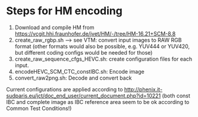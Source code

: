 # Steps for HM encoding

1. Download and compile HM from https://vcgit.hhi.fraunhofer.de/jvet/HM/-/tree/HM-16.21+SCM-8.8
2. create_raw_rgbp.sh --> see VTM: convert input images to RAW RGB format (other formats would also be possible, e.g. YUV444 or YUV420, but different coding configs would be needed for those)
3. create_raw_sequence_cfgs_HEVC.sh: create configuration files for each input.
4. encodeHEVC_SCM_CTC_constIBC.sh: Encode image
5. convert_raw2png.sh: Decode and convert back


Current configurations are applied according to http://phenix.it-sudparis.eu/jct/doc_end_user/current_document.php?id=10221 (both const IBC and complete image as IBC reference area seem to be ok according to Common Test Conditions!)
